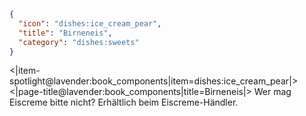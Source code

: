 ```json
{
  "icon": "dishes:ice_cream_pear",
  "title": "Birneneis",
  "category": "dishes:sweets"
}
```

<|item-spotlight@lavender:book_components|item=dishes:ice_cream_pear|>
<|page-title@lavender:book_components|title=Birneneis|>
Wer mag Eiscreme bitte nicht? Erhältlich beim Eiscreme-Händler.